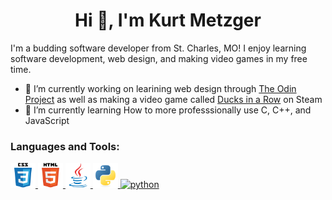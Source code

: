 <!--
**kurtmetzger/kurtmetzger** is a ✨ _special_ ✨ repository because its `README.md` (this file) appears on your GitHub profile.

Here are some ideas to get you started:


- 👯 I’m looking to collaborate on ...
- 🤔 I’m looking for help with ...
- 💬 Ask me about ...
- 📫 How to reach me: ...
- 😄 Pronouns: ...
- ⚡ Fun fact: ...
-->

<h1 align="center">Hi 👋, I'm Kurt Metzger</h1>
<p>I'm a budding software developer from St. Charles, MO! I enjoy learning software development, web design, and making video games in my free time.</p>

- 🔭 I’m currently working on learining web design through <a href="https://www.theodinproject.com/">The Odin Project</a> as well as making a video game called <a href="https://store.steampowered.com/app/2808260/Ducks_in_a_Row/">Ducks in a Row</a> on Steam
- 🌱 I’m currently learning How to more professsionally use C, C++, and JavaScript

<h3 align="left">Languages and Tools:</h3>
<p align="left"> <a href="https://www.w3schools.com/css/" target="_blank" rel="noreferrer"> <img src="https://raw.githubusercontent.com/devicons/devicon/master/icons/css3/css3-original-wordmark.svg" alt="css3" width="40" height="40"/> </a> <a href="https://www.w3.org/html/" target="_blank" rel="noreferrer"> <img src="https://raw.githubusercontent.com/devicons/devicon/master/icons/html5/html5-original-wordmark.svg" alt="html5" width="40" height="40"/> </a> <a href="https://www.java.com" target="_blank" rel="noreferrer"> <img src="https://raw.githubusercontent.com/devicons/devicon/master/icons/java/java-original.svg" alt="java" width="40" height="40"/> </a> <a href="https://www.python.org" target="_blank" rel="noreferrer"> <img src="https://raw.githubusercontent.com/devicons/devicon/master/icons/python/python-original.svg" alt="python" width="40" height="40"/> </a> <a href=https://godotengine.org/ target="_blank" rel="noreferrer"> <img src="https://upload.wikimedia.org/wikipedia/commons/6/6a/Godot_icon.svg" alt="python" width="40" height="40"/> </a> </p>

